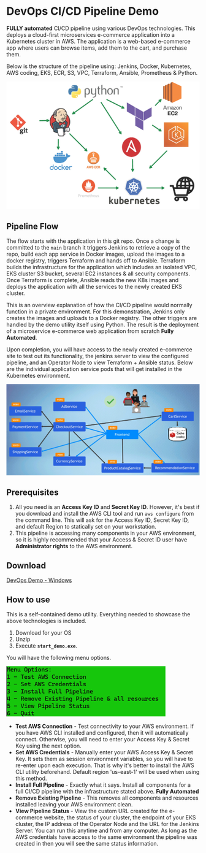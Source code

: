 # DevOps CI/CD Pipeline Demo

**FULLY automated** CI/CD pipeline using various DevOps technologies. 
This deploys a cloud-first microservices e-commerce application into a Kubernetes cluster in AWS. The application is a web-based e-commerce app where users can 
browse items, add them to the cart, and purchase them.

Below is the structure of the pipeline using: Jenkins, Docker, Kubernetes, AWS coding, EKS, ECR, S3, VPC, Terraform, Ansible, Prometheus & Python.

![pipeline layout](media/pipeline2.jpg)

## Pipeline Flow

The flow starts with the application in this git repo.
Once a change is committed to the `main` branch it
triggers Jenkins to retrieve a copy of the repo,
build each app service in Docker images, upload the images to a docker 
registry, triggers Terraform and hands off to Ansible.
Terraform builds the infrastructure for the application which includes an isolated VPC, EKS cluster 
S3 bucket, several EC2 instances & all security components.
Once Terraform is complete, Ansible reads the
new K8s images and deploys the application with all the services to the newly created EKS cluster. 

This is an overview explanation of how the CI/CD pipeline would normally function in a private environment. 
For this demonstration, Jenkins only creates the images and uploads to a Docker registry.
The other triggers are handled by the demo utility itself using Python.
The result is the deployment of a microservice e-commerce web application from scratch **Fully Automated**. 

Upon completion, you will have access to the newly created e-commerce site to test out its functionality,
the jenkins server to view the configured pipeline,
and an Operator Node to view Terraform + Ansible status.
Below are the individual application service pods that will get 
installed in the Kubernetes environment. 

![micro_service](media/microsevice.png)

## Prerequisites

1. All you need is an **Access Key ID** and **Secret Key ID**.
   However, it's best if you download and install the AWS CLI tool and run
`aws configure` from the command line.
   This will ask for the Access Key ID, Secret Key ID, and default Region to statically set on your workstation. 
2. This pipeline is accessing many components in your AWS environment, so it is highly recommended that your Access & Secret ID user have **Administrator rights** to the AWS environment.

## Download 

[DevOps Demo - Windows](https://github.com/madzumo/devOps_pipeline/releases/download/1.0/madzumo_devops.zip)

## How to use

This is a self-contained demo utility. Everything needed to showcase the above technologies is included. 
1. Download for your OS
2. Unzip 
3. Execute **`start_demo.exe`**. 

You will have the following menu options.

![Menu](media/menu.png)

- **Test AWS Connection** - Test connectivity to your AWS environment.
  If you have AWS CLI installed and configured, then 
    it will automatically connect.
  Otherwise, you will need to enter your Access Key & Secret Key using the next option.
- **Set AWS Credentials** - Manually enter your AWS Access Key & Secret Key.
  It sets them as session environment variables, so you will have to re-enter upon each execution.
  That is why it's better to install the AWS CLI utility beforehand.
  Default region 'us-east-1' will be used when using this method.
- **Install Full Pipeline** - Exactly what it says. Install all components for a full CI/CD pipeline with the infrastructure stated above. **Fully Automated**
- **Remove Existing Pipeline** - This removes all components and resources installed leaving your AWS environment clean.
- **View Pipeline Status** -
  View the custom URL created for the e-commerce website, the status of your cluster,
  the endpoint of your EKS cluster, the IP address of the Operator Node and the URL for the Jenkins Server.
  You can run this anytime and from any computer.
  As long
  as the AWS credentials have access to the same environment the pipeline was created in then you will see the same status information.

